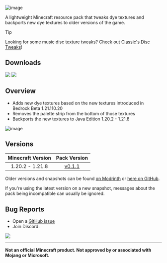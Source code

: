 ![image](https://i.imgur.com/6vQsrjf.png)

A lightweight Minecraft resource pack that tweaks dye textures and backports new dye textures to older versions of the game.

> [!TIP]
> Looking for some music disc texture tweaks? Check out [Classic's Disc Tweaks](https://modrinth.com/resourcepack/classics-disc-tweaks)!

## Downloads

[![](https://img.shields.io/modrinth/dt/g4Q5Ee62?label=Modrinth&style=for-the-badge&color=00AF5C&logo=modrinth)](https://modrinth.com/resourcepack/classics-dye-tweaks)
[![](https://img.shields.io/github/downloads/Classic36-Media/Classics-Dye-Tweaks/total?label=GitHub&style=for-the-badge&color=181717&logo=github)](https://github.com/Classic36-Media/Classics-Dye-Tweaks/releases)

## Overview

* Adds new dye textures based on the new textures introduced in Bedrock Beta 1.21.110.20
* Removes the palette strip from the bottom of those textures
* Backports the new textures to Java Edition 1.20.2 - 1.21.8

![image](https://i.imgur.com/8gquQ5R.gif)

## Versions

| Minecraft Version | Pack Version |
| :--: | :--: |
| 1.20.2 - 1.21.8 | [v0.1.1](https://github.com/Classic36-Media/Classics-Dye-Tweaks/releases/tag/v0.1.1) |

Older versions and snapshots can be found [on Modrinth](https://modrinth.com/datapack/classics-dye-tweaks/versions) or [here on GitHub](https://github.com/Classic36-Media/Classics-Dye-Tweaks/wiki/Versions).

If you're using the latest version on a new snapshot, messages about the pack being incompatible can usually be ignored.

## Bug Reports
* Open a [GitHub issue](https://github.com/Classic36-Media/Classics-Dye-Tweaks/issues/new/choose)
* Join Discord:

[![](https://img.shields.io/discord/1107084025442607206?label=Discord&style=for-the-badge&color=5865F2&logo=discord)](https://discord.gg/vZJSDjPcmu)

***

**Not an official Minecraft product. Not approved by or associated with Mojang or Microsoft.**